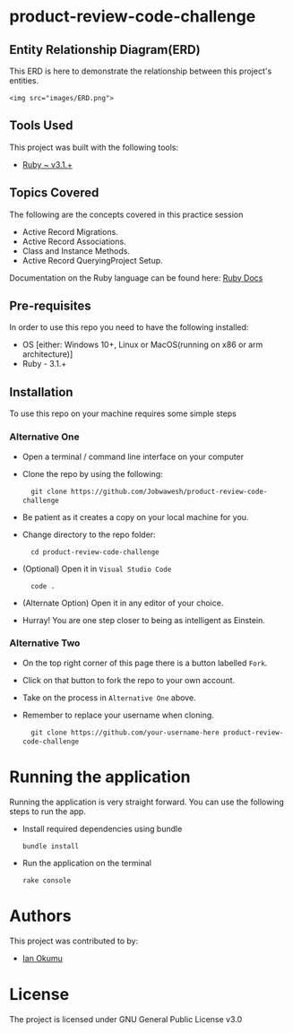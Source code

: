 # product-review-code-challenge

## Entity Relationship Diagram(ERD)
This ERD is here to demonstrate the relationship between this project's entities.

    <img src="images/ERD.png">




## Tools Used
This project was built with the following tools:

- [Ruby ~ v3.1.+](https://www.ruby-lang.org/en/)

## Topics Covered
The following are the concepts covered in this practice session

- Active Record Migrations.
- Active Record Associations.
- Class and Instance Methods.
- Active Record QueryingProject Setup.


Documentation on the Ruby language can be found here: [Ruby Docs](https://docs.ruby-lang.org/en/3.1/)

## Pre-requisites
In order to use this repo you need to have the following installed:

- OS [either: Windows 10+, Linux or MacOS(running on x86 or arm architecture)]
- Ruby - 3.1.+

## Installation

To use this repo on your machine requires some simple steps

### Alternative One

- Open a terminal / command line interface on your computer
- Clone the repo by using the following:

        git clone https://github.com/Jobwawesh/product-review-code-challenge

- Be patient as it creates a copy on your local machine for you.
- Change directory to the repo folder:

        cd product-review-code-challenge

- (Optional) Open it in ``Visual Studio Code``

        code .

- (Alternate Option) Open it in any editor of your choice.
- Hurray! You are one step closer to being as intelligent as Einstein.

### Alternative Two

- On the top right corner of this page there is a button labelled ``Fork``.
- Click on that button to fork the repo to your own account.
- Take on the process in ``Alternative One`` above.
- Remember to replace your username when cloning.

        git clone https://github.com/your-username-here product-review-code-challenge


# Running the application

Running the application is very straight forward. You can use the following steps to run the app.

- Install required dependencies using bundle

      bundle install

- Run the application on the terminal

      rake console

# Authors
This project was contributed to by:
- [Ian Okumu](https://github.com/Jobwawesh/)

# License
The project is licensed under GNU General Public License v3.0